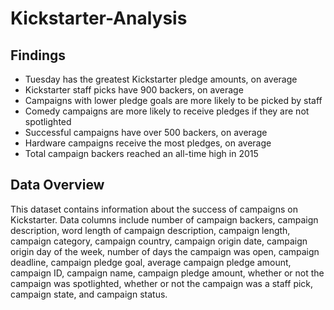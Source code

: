 # Kickstarter-Analysis
## Findings
- Tuesday has the greatest Kickstarter pledge amounts, on average
- Kickstarter staff picks have 900 backers, on average
- Campaigns with lower pledge goals are more likely to be picked by staff
- Comedy campaigns are more likely to receive pledges if they are not spotlighted
- Successful campaigns have over 500 backers, on average
- Hardware campaigns receive the most pledges, on average
- Total campaign backers reached an all-time high in 2015
## Data Overview
This dataset contains information about the success of campaigns on Kickstarter. Data columns include number of campaign backers, campaign description, word length of campaign description, campaign length, campaign category, campaign country, campaign origin date, campaign origin day of the week, number of days the campaign was open, campaign deadline, campaign pledge goal, average campaign pledge amount, campaign ID, campaign name, campaign pledge amount, whether or not the campaign was spotlighted, whether or not the campaign was a staff pick, campaign state, and campaign status. 
